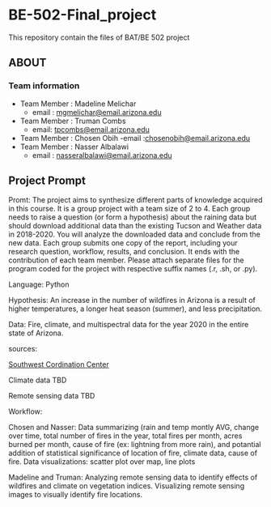 # BE-502-Final_project

This repository contain the files of BAT/BE 502 project  

## ABOUT

### Team information

- Team Member : Madeline Melichar 
  - email : mgmelichar@email.arizona.edu
- Team Member : Truman Combs
  - email: tpcombs@email.arizona.edu
- Team Member : Chosen Obih
  -email :chosenobih@email.arizona.edu
- Team Member : Nasser Albalawi
  - email : nasseralbalawi@email.arizona.edu

## Project Prompt 
Promt: The project aims to synthesize different parts of knowledge acquired in this course. It is a group project with a team size of 2 to 4. Each group needs to raise a question (or form a hypothesis) about the raining data but should download additional data than the existing Tucson and Weather data in 2018-2020. You will analyze the downloaded data and conclude from the new data. Each group submits one copy of the report, including your research question, workflow, results, and conclusion. It ends with the contribution of each team member. Please attach separate files for the program coded for the project with respective suffix names (.r, .sh, or .py).

Language: Python

Hypothesis: An increase in the number of wildfires in Arizona is a result of higher temperatures, a longer heat season (summer), and less precipitation.

Data: Fire, climate, and multispectral data for the year 2020 in the entire state of Arizona.

sources:

[Southwest Cordination Center](https://gacc.nifc.gov/swcc/predictive/intelligence/Historical/Fire_and_Resource_Data/Historical_Fires_Acres.htm)

Climate data TBD

Remote sensing data TBD

Workflow:

Chosen and Nasser: Data summarizing (rain and temp montly AVG, change over time, total number of fires in the year, total fires per month, acres burned per month, cause of fire (ex: lightning from more rain), and potantial addition of statistical significance of location of fire, climate data, cause of fire. Data visualizations: scatter plot over map, line plots

Madeline and Truman: Analyzing remote sensing data to identify effects of wildfires and climate on vegetation indices. Visualizing remote sensing images to visually identify fire locations.
